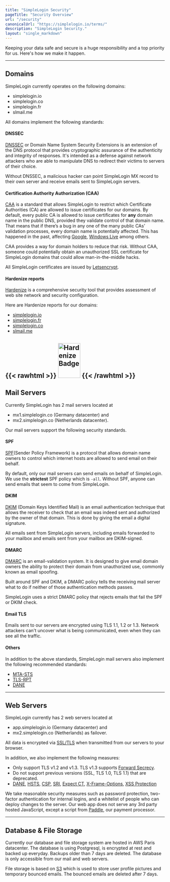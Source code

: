 ```yaml
---
title: "SimpleLogin Security"
pageTitle: "Security Overview"
url: "/security"
canonicalUrl: "https://simplelogin.io/terms/"
description: "SimpleLogin Security."
layout: "single_markdown"
---
```


Keeping your data safe and secure is a huge responsibility and a top priority for us. Here's how we make it happen.

---


## Domains

SimpleLogin currently operates on the following domains:
- simplelogin.io
- simplelogin.co
- simplelogin.fr
- slmail.me

All domains implement the following standards:

#### DNSSEC

[DNSSEC](https://en.wikipedia.org/wiki/Domain_Name_System_Security_Extensions) or Domain Name System Security Extensions is an extension of the DNS protocol that provides cryptographic assurance of the authenticity and integrity of responses. It's intended as a defense against network attackers who are able to manipulate DNS to redirect their victims to servers of their choice.

Without DNSSEC, a malicious hacker can point SimpleLogin MX record to their own server and receive emails sent to SimpleLogin servers.

#### Certification Authority Authorization (CAA)

[CAA](https://en.wikipedia.org/wiki/DNS_Certification_Authority_Authorization) is a standard that allows SimpleLogin to restrict which Certificate Authorities (CA) are allowed to issue certificates for our domains. By default, every public CA is allowed to issue certificates for **any** domain name in the public DNS, provided they validate control of that domain name. That means that if there’s a bug in any one of the many public CAs’ validation processes, every domain name is potentially affected. This has happened in the past, affecting [Google](http://arstechnica.com/security/2015/10/still-fuming-over-https-mishap-google-gives-symantec-an-offer-it-cant-refuse/), [Windows Live](https://arstechnica.com/information-technology/2015/03/bogus-ssl-certificate-for-windows-live-could-allow-man-in-the-middle-hacks/) among others.

CAA provides a way for domain holders to reduce that risk. Without CAA, someone could potentially obtain an unauthorized SSL certificate for SimpleLogin domains that could allow man-in-the-middle hacks.

All SimpleLogin certificates are issued by [Letsencrypt](https://letsencrypt.org).

#### Hardenize reports

[Hardenize](https://www.hardenize.com) is a comprehensive security tool that provides assessment of web site network and security configuration.

Here are Hardenize reports for our domains:

- [simplelogin.io](https://www.hardenize.com/report/simplelogin.io/1587326588)
- [simplelogin.fr](https://www.hardenize.com/report/simplelogin.fr/1587547515)
- [simplelogin.co](https://www.hardenize.com/report/simplelogin.co/1587326594)
- [slmail.me](https://www.hardenize.com/report/slmail.me/1587417887#email_dmarc)

{{< rawhtml >}}
<a href="https://www.hardenize.com/report/simplelogin.io?summary" target="_blank"
   referrerpolicy="origin" rel="noopener"><img referrerpolicy="origin" border="0"
   src="https://badge.hardenize.com/v2/images/hardenize-badge-simplelogin.io.png"
   width="70" height="110" hspace="0" vspace="0" alt="Hardenize Badge"></a>
{{< /rawhtml >}}
---

## Mail Servers

Currently SimpleLogin has 2 mail servers located at

- mx1.simplelogin.co (Germany datacenter) and
- mx2.simplelogin.co (Netherlands datacenter).

Our mail servers support the following security standards.

#### SPF

[SPF](https://en.wikipedia.org/wiki/Sender_Policy_Framework)(Sender Policy Framework) is a protocol that allows domain name owners to control which internet hosts are allowed to send email on their behalf.

By default, only our mail servers can send emails on behalf of SimpleLogin. We use the  **strictest** SPF policy which is `-all`. Without SPF, anyone can send emails that seem to come from SimpleLogin.

#### DKIM

[DKIM](https://en.wikipedia.org/wiki/DomainKeys_Identified_Mail) (Domain Keys Identified Mail) is an email authentication technique that allows the receiver to check that an email was indeed sent and authorized by the owner of that domain. This is done by giving the email a digital signature.

All emails sent from SimpleLogin servers, including emails forwarded to your mailbox and emails sent from your mailbox are DKIM-signed.

#### DMARC

[DMARC](https://en.wikipedia.org/wiki/DMARC) is an email-validation system. It is designed to give email domain owners the ability to protect their domain from unauthorized use, commonly known as email spoofing.

Built around SPF and DKIM, a DMARC policy tells the receiving mail server what to do if neither of those authentication methods passes.

SimpleLogin uses a strict DMARC policy that rejects emails that fail the SPF or DKIM check.

#### Email TLS

Emails sent to our servers are encrypted using TLS 1.1, 1.2 or 1.3. Network attackers can't uncover what is being communicated, even when they can see all the traffic.

#### Others

In addition to the above standards, SimpleLogin mail servers also implement the following recommended standards:

- [MTA-STS](https://www.hardenize.com/blog/mta-sts)
- [TLS-RPT](https://www.hardenize.com/blog/smtp-tls-reporting-tls-rpt)
- [DANE](https://en.wikipedia.org/wiki/DNS-based_Authentication_of_Named_Entities)


---

## Web Servers

SimpleLogin currently has 2 web servers located at

- app.simplelogin.io (Germany datacenter) and
- mx2.simplelogin.co (Netherlands) as failover.

All data is encrypted via [SSL/TLS](https://en.wikipedia.org/wiki/Transport_Layer_Security) when transmitted from our servers to your browser.

In addition, we also implement the following measures:

- Only support TLS v1.2 and v1.3. TLS v1.3 supports [Forward Secrecy](https://en.wikipedia.org/wiki/Forward_secrecy).
- Do not support previous versions (SSL, TLS 1.0, TLS 1.1) that are deprecated.
- [DANE](https://tools.ietf.org/id/draft-ietf-dane-ops-02.html), [HSTS](https://en.wikipedia.org/wiki/HTTP_Strict_Transport_Security), [CSP](https://en.wikipedia.org/wiki/Content_Security_Policy), [SRI](https://en.wikipedia.org/wiki/Subresource_Integrity), [Expect CT](https://tools.ietf.org/html/rfc6962), [X-Frame-Options](https://tools.ietf.org/html/rfc7034), [XSS Protection](https://en.wikipedia.org/wiki/Cross-site_scripting)

We take reasonable security measures such as password protection, two-factor authentication for internal logins, and a whitelist of people who can deploy changes to the server. Our web app does not serve any 3rd party hosted JavaScript, except a script from [Paddle](http://paddle.com), our payment processor.


---


## Database & File Storage

Currently our database and file storage system are hosted in AWS Paris datacenter.
The database is using Postgresql, is encrypted at rest and backed up everyday. Backups older than 7 days are deleted. The database is only accessible from our mail and web servers.

File storage is based on [S3](https://aws.amazon.com/s3/) which is used to store user profile pictures and temporary bounced emails. The bounced emails are deleted after 7 days.
